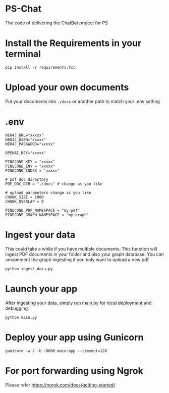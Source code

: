 # PS-Chat
The code of delivering the ChatBot project for PS

# Install the Requirements in your terminal

```
pip install -r requirements.txt

```


# Upload your own documents
Put your documents into ``` ./docs ```  or another path to match your .env setting


# .env
```
NEO4J_URL="xxxxx"
NEO4J_USER="xxxxx"
NEO4J_PASSWORD="xxxxx"

OPENAI_KEY="xxxxx"

PINECONE_KEY = "xxxxx"
PINECONE_ENV = "xxxxx"
PINECONE_INDEX = "xxxxx"

# pdf doc directory
PDF_DOC_DIR = "./docs" # change as you like

# upload parameters change as you like
CHUNK_SIZE = 1000 
CHUNK_OVERLAP = 0

PINECONE_PDF_NAMESPACE = "my-pdf" 
PINECONE_GRAPH_NAMESPACE = "my-graph" 

```


# Ingest your data
This could take a while if you have multiple documents. This function will ingest PDF documents in your folder and also your graph database.
You can uncomment the graph ingesting if you only want to upload a new pdf.

```
python ingest_data.py
```


# Launch your app
After ingesting your data, simply run main.py for local deployment and debugging.

```
python main.py
```

# Deploy your app using Gunicorn

```
gunicorn -w 2 -b :8000 main:app --timeout=120
```

# For port forwarding using Ngrok
Please refer https://ngrok.com/docs/getting-started/
